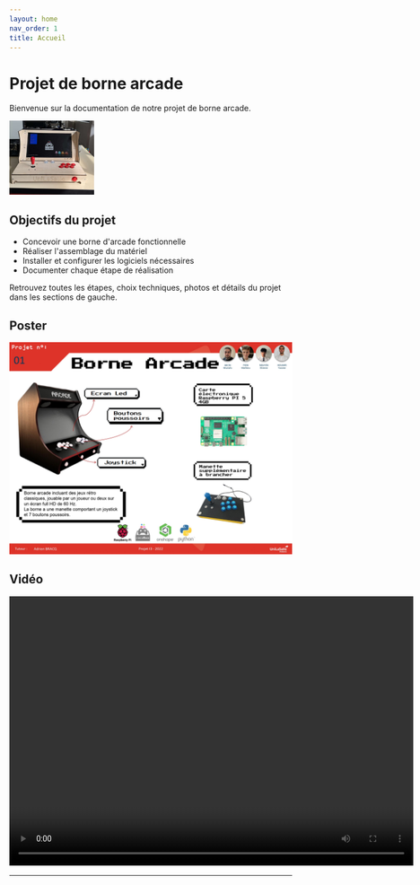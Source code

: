 ```yaml
---
layout: home
nav_order: 1
title: Accueil
---
```


#  Projet de borne arcade

Bienvenue sur la documentation de notre projet de borne arcade.

<img src="./images/borne.jpeg" alt="Ma borne arcade" style="width: 30%;">


## Objectifs du projet

- Concevoir une borne d'arcade fonctionnelle
- Réaliser l'assemblage du matériel
- Installer et configurer les logiciels nécessaires
- Documenter chaque étape de réalisation

Retrouvez toutes les étapes, choix techniques, photos et détails du projet dans les sections de gauche.



## Poster


![Poster projet](images/Poster.jpg)

## Vidéo


<video width="720" height="480" controls>
  <source src="https://dl.dropboxusercontent.com/scl/fi/bb3567ev14kaqg8rg9qp4/video.mp4?rlkey=lgvcdwlqa8ywrm3grd2c7aykf&st=drn8kqi4" type="video/mp4">
  Votre navigateur ne supporte pas la lecture vidéo.
</video>



---

